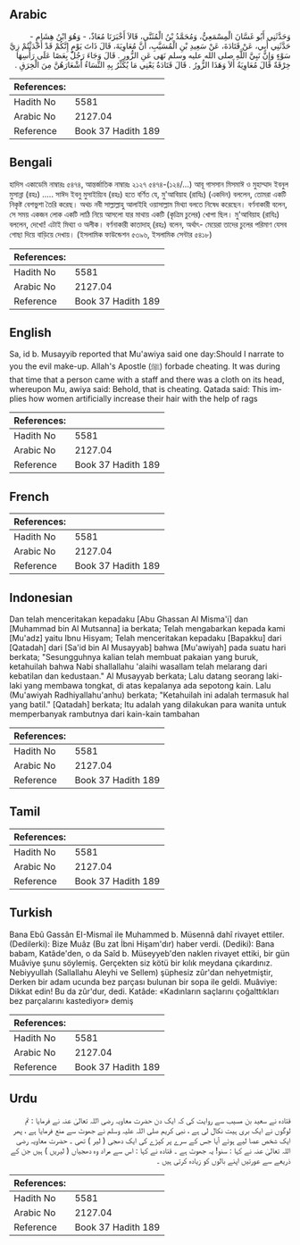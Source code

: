 ## Arabic


<div dir="rtl" lang="ar" style={{fontSize:'larger',backgroundColor:'#f8f9fa',padding:20}}>
وَحَدَّثَنِي أَبُو غَسَّانَ الْمِسْمَعِيُّ، وَمُحَمَّدُ بْنُ الْمُثَنَّى، قَالاَ أَخْبَرَنَا مُعَاذٌ، - وَهُوَ ابْنُ هِشَامٍ - حَدَّثَنِي أَبِي، عَنْ قَتَادَةَ، عَنْ سَعِيدِ بْنِ الْمُسَيَّبِ، أَنَّ مُعَاوِيَةَ، قَالَ ذَاتَ يَوْمٍ إِنَّكُمْ قَدْ أَحْدَثْتُمْ زِيَّ سَوْءٍ وَإِنَّ نَبِيَّ اللَّهِ صلى الله عليه وسلم نَهَى عَنِ الزُّورِ ‏.‏ قَالَ وَجَاءَ رَجُلٌ بِعَصًا عَلَى رَأْسِهَا خِرْقَةٌ قَالَ مُعَاوِيَةُ أَلاَ وَهَذَا الزُّورُ ‏.‏ قَالَ قَتَادَةُ يَعْنِي مَا يُكَثِّرُ بِهِ النِّسَاءُ أَشْعَارَهُنَّ مِنَ الْخِرَقِ ‏.‏
</div>
<div style={{backgroundColor:'#f8f9fa',padding:20, marginBottom: 10}}><table> <thead> <tr> <th>References:</th> <th></th> </tr> </thead> <tbody><tr><td>Hadith No</td><td>5581</td></tr><tr><td>Arabic No</td><td>2127.04</td></tr><tr><td>Reference</td><td>Book 37 Hadith 189</td></tr></tbody></table></div>

## Bengali


<div dir="ltr" lang="bn" style={{fontSize:'larger',backgroundColor:'#f8f9fa',padding:20}}>
হাদিস একাডেমি নাম্বারঃ ৫৪৭৪, আন্তর্জাতিক নাম্বারঃ ২১২৭ ৫৪৭৪-(১২৪/...) আবূ গাসসান মিসমাঈ ও মুহাম্মাদ ইবনুল মুসান্না (রহঃ) ..... সাঈদ ইবনু মুসাইয়্যিব (রহঃ) হতে বর্ণিত যে, মু'আবিয়াহ (রাযিঃ) (একদিন) বললেন, তোমরা একটি নিকৃষ্ট বেশভুশা তৈরি করেছ। অথচ নবী সাল্লাল্লাহু আলাইহি ওয়াসাল্লাম মিথ্যা বলতে নিষেধ করেছেন। বর্ণনাকারী বলেন, সে সময় একজন লোক একটি লাঠি নিয়ে আসলো যার মাথায় একটি (কৃত্রিম চুলের) খোপা ছিল। মু'আবিয়াহ (রাযিঃ) বললেন, দেখো! এটাই মিথ্যা ও অলীক। বর্ণনাকারী কাতাদাহ্ (রহঃ) বলেন, অর্থাৎ- মেয়েরা তাদের চুলের পরিমাণ যেসব গোছা দিয়ে বাড়িয়ে দেখায়। (ইসলামিক ফাউন্ডেশন ৫৩৯৬, ইসলামিক সেন্টার ৫৪১৮)
</div>
<div style={{backgroundColor:'#f8f9fa',padding:20, marginBottom: 10}}><table> <thead> <tr> <th>References:</th> <th></th> </tr> </thead> <tbody><tr><td>Hadith No</td><td>5581</td></tr><tr><td>Arabic No</td><td>2127.04</td></tr><tr><td>Reference</td><td>Book 37 Hadith 189</td></tr></tbody></table></div>

## English


<div dir="ltr" lang="en" style={{fontSize:'larger',backgroundColor:'#f8f9fa',padding:20}}>
Sa, id b. Musayyib reported that Mu'awiya said one day:Should I narrate to you the evil make-up. Allah's Apostle (ﷺ) forbade cheating. It was during that time that a person came with a staff and there was a cloth on its head, whereupon Mu, awiya said: Behold, that is cheating. Qatada said: This implies how women artificially increase their hair with the help of rags
</div>
<div style={{backgroundColor:'#f8f9fa',padding:20, marginBottom: 10}}><table> <thead> <tr> <th>References:</th> <th></th> </tr> </thead> <tbody><tr><td>Hadith No</td><td>5581</td></tr><tr><td>Arabic No</td><td>2127.04</td></tr><tr><td>Reference</td><td>Book 37 Hadith 189</td></tr></tbody></table></div>

## French


<div dir="ltr" lang="fr" style={{fontSize:'larger',backgroundColor:'#f8f9fa',padding:20}}>

</div>
<div style={{backgroundColor:'#f8f9fa',padding:20, marginBottom: 10}}><table> <thead> <tr> <th>References:</th> <th></th> </tr> </thead> <tbody><tr><td>Hadith No</td><td>5581</td></tr><tr><td>Arabic No</td><td>2127.04</td></tr><tr><td>Reference</td><td>Book 37 Hadith 189</td></tr></tbody></table></div>

## Indonesian


<div dir="ltr" lang="id" style={{fontSize:'larger',backgroundColor:'#f8f9fa',padding:20}}>
Dan telah menceritakan kepadaku [Abu Ghassan Al Misma'i] dan [Muhammad bin Al Mutsanna] ia berkata; Telah mengabarkan kepada kami [Mu'adz] yaitu Ibnu Hisyam; Telah menceritakan kepadaku [Bapakku] dari [Qatadah] dari [Sa'id bin Al Musayyab] bahwa [Mu'awiyah] pada suatu hari berkata; "Sesungguhnya kalian telah membuat pakaian yang buruk, ketahuilah bahwa Nabi shallallahu 'alaihi wasallam telah melarang dari kebatilan dan kedustaan." Al Musayyab berkata; Lalu datang seorang laki-laki yang membawa tongkat, di atas kepalanya ada sepotong kain. Lalu (Mu'awiyah Radhiyallahu'anhu) berkata; "Ketahuilah ini adalah termasuk hal yang batil." [Qatadah] berkata; Itu adalah yang dilakukan para wanita untuk memperbanyak rambutnya dari kain-kain tambahan
</div>
<div style={{backgroundColor:'#f8f9fa',padding:20, marginBottom: 10}}><table> <thead> <tr> <th>References:</th> <th></th> </tr> </thead> <tbody><tr><td>Hadith No</td><td>5581</td></tr><tr><td>Arabic No</td><td>2127.04</td></tr><tr><td>Reference</td><td>Book 37 Hadith 189</td></tr></tbody></table></div>

## Tamil


<div dir="ltr" lang="ta" style={{fontSize:'larger',backgroundColor:'#f8f9fa',padding:20}}>

</div>
<div style={{backgroundColor:'#f8f9fa',padding:20, marginBottom: 10}}><table> <thead> <tr> <th>References:</th> <th></th> </tr> </thead> <tbody><tr><td>Hadith No</td><td>5581</td></tr><tr><td>Arabic No</td><td>2127.04</td></tr><tr><td>Reference</td><td>Book 37 Hadith 189</td></tr></tbody></table></div>

## Turkish


<div dir="ltr" lang="tr" style={{fontSize:'larger',backgroundColor:'#f8f9fa',padding:20}}>
Bana Ebû Gassân EI-Mismaî ile Muhammed b. Müsennâ dahî rivayet ettiler. (Dedilerki): Bize Muâz (Bu zat İbni Hişam'dır) haber verdi. (Dediki): Bana babam, Katâde'den, o da Saîd b. Müseyyeb'den naklen rivayet ettiki, bir gün Muâviye şunu söylemiş. Gerçekten siz kötü bir kılık meydana çıkardınız. Nebiyyullah (Sallallahu Aleyhi ve Sellem) şüphesiz zûr'dan nehyetmiştir, Derken bir adam ucunda bez parçası bulunan bir sopa ile geldi. Muâviye: Dikkat edin! Bu da zûr'dur, dedi. Katâde: «Kadınların saçlarını çoğalttıkları bez parçalarını kastediyor» demiş
</div>
<div style={{backgroundColor:'#f8f9fa',padding:20, marginBottom: 10}}><table> <thead> <tr> <th>References:</th> <th></th> </tr> </thead> <tbody><tr><td>Hadith No</td><td>5581</td></tr><tr><td>Arabic No</td><td>2127.04</td></tr><tr><td>Reference</td><td>Book 37 Hadith 189</td></tr></tbody></table></div>

## Urdu


<div dir="rtl" lang="ur" style={{fontSize:'larger',backgroundColor:'#f8f9fa',padding:20}}>
قتادہ نے سعید بن مسیب سے روایت کی کہ ایک دن حضرت معاویہ رضی اللہ تعالیٰ عنہ نے فرمایا : تم لوگوں نے ایک بری ہیت نکال لی ہے ، نبی کریم صلی اللہ علیہ وسلم نے جھوٹ سے منع فرمایا ہے ، پھر ایک شخص عصا لیے ہوئے آیا جس کے سرے پر کپڑے کی ایک دھجی ( لیر ) تھی ۔ حضرت معاویہ رضی اللہ تعالیٰ عنہ نے کہا : سنو! یہ جھوٹ ہے ۔ قتادہ نے کہا : اس سے مراد وہ دھجیاں ( لیریں ) ہیں جن کے ذریعے سے عورتیں اپنے بالوں کو زیادہ کرتی ہیں ۔
</div>
<div style={{backgroundColor:'#f8f9fa',padding:20, marginBottom: 10}}><table> <thead> <tr> <th>References:</th> <th></th> </tr> </thead> <tbody><tr><td>Hadith No</td><td>5581</td></tr><tr><td>Arabic No</td><td>2127.04</td></tr><tr><td>Reference</td><td>Book 37 Hadith 189</td></tr></tbody></table></div>